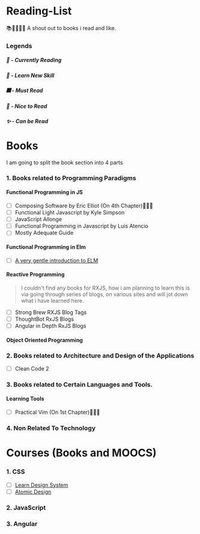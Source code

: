 # Reading-List
📚📖💡👨‍💻  A shout out to books i read and like.

### Legends
##### 📝 - Currently Reading  
##### 🧠 - Learn New Skill  
##### 🎆 - Must Read  
##### 🎇 - Nice to Read  
##### ✨ - Can be Read  
# Books 

I am going to split the book section into 4 parts
### 1. Books related to Programming Paradigms 
#### Functional Programming in JS
  - [ ] Composing Software by Eric Elliot (On 4th Chapter)📝🎆🧠
  - [ ] Functional Light Javascript by Kyle Simpson
  - [ ] JavaScript Allonge
  - [ ] Functional Programming in Javascript by Luis Atencio
  - [ ] Mostly Adequate Guide

#### Functional Programming in Elm
  - [ ] [A very gentle introduction to ELM](https://madewithlove.be/using-elm-with-react-a-nice-app-on-elm-street/#what-is-elm)
    
  #### Reactive Programming
  > I couldn't find any books for RXJS, how i am planning to learn this is via going through series of blogs, on various sites and will jot down what i have learned here.
  - [ ] Strong Brew RXJS Blog Tags
  - [ ] ThoughtBot RxJS Blogs
  - [ ] Angular in Depth RxJS Blogs
     
  #### Object Oriented Programming
     

### 2. Books related to Architecture and Design of the Applications 
  - [ ] Clean Code 2
### 3. Books related to Certain Languages and Tools.
  #### Learning Tools
  - [ ] Practical Vim (On 1st Chapter)📝🧠🎆
### 4. Non Related To Technology

# Courses (Books and MOOCS)

### 1. CSS
 - [ ] [Learn Design System](https://designcode.io/design-system-in-figma)
 - [ ] [Atomic Design](http://atomicdesign.bradfrost.com/table-of-contents/)
### 2. JavaScript
### 3. Angular

